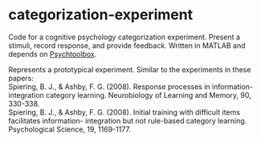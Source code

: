 categorization-experiment
=========================

Code for a cognitive psychology categorization experiment. Present a stimuli, record response, and provide feedback. Written in MATLAB and depends on [Psychtoolbox](http://psychtoolbox.org/HomePage).

Represents a prototypical experiment. Similar to the experiments in these papers:  
Spiering, B. J., & Ashby, F. G. (2008). Response processes in information-integration category learning. Neurobiology of Learning and Memory, 90, 330-338.  
Spiering, B. J., & Ashby, F. G. (2008). Initial training with difficult items facilitates information- integration but not rule-based category learning. Psychological Science, 19, 1169-1177.
